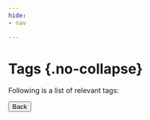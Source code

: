 ```yaml
---
hide:
- nav

---
```


# Tags {.no-collapse}

Following is a list of relevant tags:

<button id="returnButton" aria-label="Return to previous page"> 
    <i class="fas fa-arrow-left"></i>
    <span>Back</span>
</button>

<script>
document.getElementById('returnButton').addEventListener('click', function() {
    window.history.back();
});
</script>